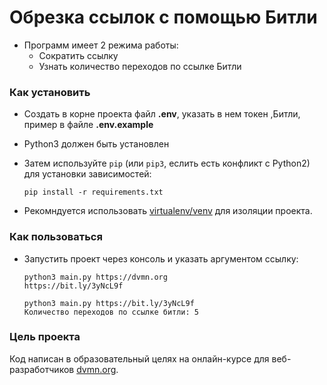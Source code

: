 # Обрезка ссылок с помощью Битли

- Программ имеет 2 режима работы:
  - Сократить ссылку
  - Узнать количество переходов по ссылке Битли

### Как установить

- Создать в корне проекта файл **.env**, указать в нем токен ,Битли, пример в файле **.env.example**
- Python3 должен быть установлен
- Затем используйте `pip` (или `pip3`, еслить есть конфликт с Python2) для установки зависимостей: 
    ```
    pip install -r requirements.txt
    ```

- Рекомндуется использовать [virtualenv/venv](https://docs.python.org/3/library/venv.html) для изоляции проекта.


### Как пользоваться

- Запустить проект через консоль и указать аргументом ссылку: 
     ``` 
    python3 main.py https://dvmn.org
    https://bit.ly/3yNcL9f
    ```
    ```
    python3 main.py https://bit.ly/3yNcL9f
    Количество переходов по ссылке битли: 5
    ```

### Цель проекта

Код написан в образовательный целях на онлайн-курсе для веб-разработчиков [dvmn.org](https://dvmn.org/).

